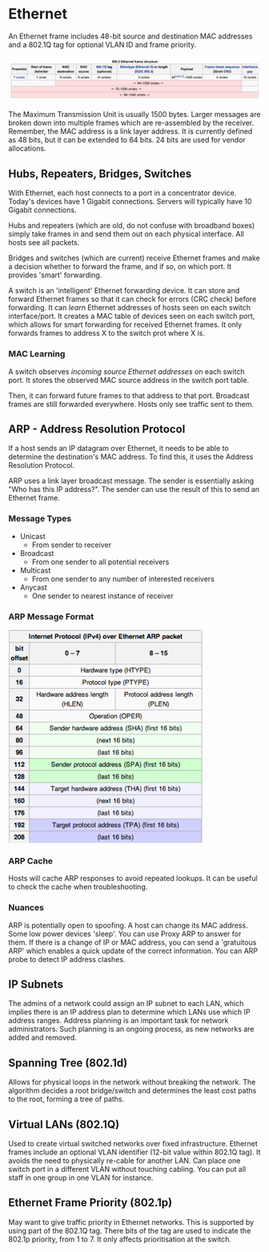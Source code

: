 # Ethernet

An Ethernet frame includes 48-bit source and destination MAC addresses and a 802.1Q tag for optional VLAN ID and frame priority.

![](Ethernet1.png)

The Maximum Transmission Unit is usually 1500 bytes. Larger messages are broken down into multiple frames which are re-assembled by the receiver.
Remember, the MAC address is a link layer address. It is currently defined as 48 bits, but it can be extended to 64 bits. 24 bits are used for vendor allocations.

## Hubs, Repeaters, Bridges, Switches

With Ethernet, each host connects to a port in a concentrator device. Today's devices have 1 Gigabit connections. Servers will typically have 10 Gigabit connections.

Hubs and repeaters (which are old, do not confuse with broadband boxes) simply take frames in and send them out on each physical interface. All hosts see all packets.

Bridges and switches (which are current) receive Ethernet frames and make a decision whether to forward the frame, and if so, on which port. It provides 'smart' forwarding.

A switch is an 'intelligent' Ethernet forwarding device. It can store and forward Ethernet frames so that it can check for errors (CRC check) before forwarding.
It can *learn* Ethernet addresses of hosts seen on each switch interface/port. It creates a MAC table of devices seen on each switch port, which allows for smart forwarding for received Ethernet frames. It only forwards frames to address X to the switch prot where X is.

### MAC Learning

A switch observes *incoming source Ethernet addresses* on each switch port. It stores the observed MAC source address in the switch port table.

Then, it can forward future frames to that address to that port. Broadcast frames are still forwarded everywhere. Hosts only see traffic sent to them.

## ARP - Address Resolution Protocol

If a host sends an IP datagram over Ethernet, it needs to be able to determine the destination's MAC address. To find this, it uses the Address Resolution Protocol.

ARP uses a link layer broadcast message. The sender is essentially asking "Who has this IP address?". The sender can use the result of this to send an Ethernet frame. 

### Message Types

* Unicast
  * From sender to receiver
* Broadcast
  * From one sender to all potential receivers
* Multicast
  * From one sender to any number of interested receivers
* Anycast
  * One sender to nearest instance of receiver

### ARP Message Format

![](Ethernet2.png)

### ARP Cache

Hosts will cache ARP responses to avoid repeated lookups. It can be useful to check the cache when troubleshooting.

### Nuances

ARP is potentially open to spoofing. A host can change its MAC address.
Some low power devices 'sleep'. You can use Proxy ARP to answer for them.
If there is a change of IP or MAC address, you can send a 'gratuitous ARP' which enables a quick update of the correct information.
You can ARP probe to detect IP address clashes.

## IP Subnets

The admins of a network could assign an IP subnet to each LAN, which implies there is an IP address plan to determine which LANs use which IP address ranges. Address planning is an important task for network administrators. Such planning is an ongoing process, as new networks are added and removed.

## Spanning Tree (802.1d)

Allows for physical loops in the network without breaking the network. The algorithm decides a root bridge/switch and determines the least cost paths to the root, forming a tree of paths.

## Virtual LANs (802.1Q)

Used to create virtual switched networks over fixed infrastructure. Ethernet frames include an optional VLAN identifier (12-bit value within 802.1Q tag). It avoids the need to physically re-cable for another LAN. Can place one switch port in a different VLAN without touching cabling. You can put all staff in one group in one VLAN for instance.

## Ethernet Frame Priority (802.1p)

May want to give traffic priority in Ethernet networks. This is supported by using part of the 802.1Q tag. There bits of the tag are used to indicate the 802.1p priority, from 1 to 7. It only affects prioritisation at the switch.